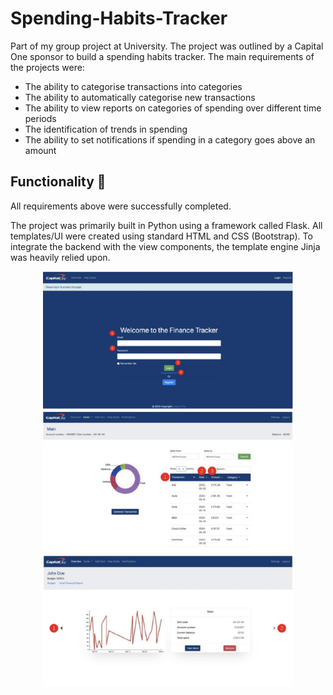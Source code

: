 # Spending-Habits-Tracker

Part of my group project at University. The project was outlined by a Capital One sponsor to build a spending habits tracker. The main requirements of the projects were:

- The ability to categorise transactions into categories
- The ability to automatically categorise new transactions
- The ability to view reports on categories of spending over different time periods
- The identification of trends in spending
- The ability to set notifications if spending in a category goes above an amount

## Functionality 🔋

All requirements above were successfully completed.

The project was primarily built in Python using a framework called Flask. All templates/UI were created using standard HTML and CSS (Bootstrap). 
To integrate the backend with the view components, the template engine Jinja was heavily relied upon. 

<p align="center">
  <img src="./demo1.png" width="400" />
  <img src="./demo3.png" width="400" />
  <img src="./demo2.png" width="400" />
</p>
 


